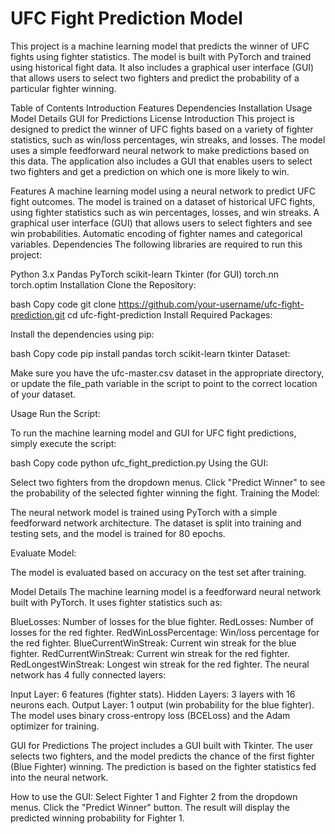 # UFC Fight Prediction Model
This project is a machine learning model that predicts the winner of UFC fights using fighter statistics. The model is built with PyTorch and trained using historical fight data. It also includes a graphical user interface (GUI) that allows users to select two fighters and predict the probability of a particular fighter winning.

Table of Contents
Introduction
Features
Dependencies
Installation
Usage
Model Details
GUI for Predictions
License
Introduction
This project is designed to predict the winner of UFC fights based on a variety of fighter statistics, such as win/loss percentages, win streaks, and losses. The model uses a simple feedforward neural network to make predictions based on this data. The application also includes a GUI that enables users to select two fighters and get a prediction on which one is more likely to win.

Features
A machine learning model using a neural network to predict UFC fight outcomes.
The model is trained on a dataset of historical UFC fights, using fighter statistics such as win percentages, losses, and win streaks.
A graphical user interface (GUI) that allows users to select fighters and see win probabilities.
Automatic encoding of fighter names and categorical variables.
Dependencies
The following libraries are required to run this project:

Python 3.x
Pandas
PyTorch
scikit-learn
Tkinter (for GUI)
torch.nn
torch.optim
Installation
Clone the Repository:

bash
Copy code
git clone https://github.com/your-username/ufc-fight-prediction.git
cd ufc-fight-prediction
Install Required Packages:

Install the dependencies using pip:

bash
Copy code
pip install pandas torch scikit-learn tkinter
Dataset:

Make sure you have the ufc-master.csv dataset in the appropriate directory, or update the file_path variable in the script to point to the correct location of your dataset.

Usage
Run the Script:

To run the machine learning model and GUI for UFC fight predictions, simply execute the script:

bash
Copy code
python ufc_fight_prediction.py
Using the GUI:

Select two fighters from the dropdown menus.
Click "Predict Winner" to see the probability of the selected fighter winning the fight.
Training the Model:

The neural network model is trained using PyTorch with a simple feedforward network architecture. The dataset is split into training and testing sets, and the model is trained for 80 epochs.

Evaluate Model:

The model is evaluated based on accuracy on the test set after training.

Model Details
The machine learning model is a feedforward neural network built with PyTorch. It uses fighter statistics such as:

BlueLosses: Number of losses for the blue fighter.
RedLosses: Number of losses for the red fighter.
RedWinLossPercentage: Win/loss percentage for the red fighter.
BlueCurrentWinStreak: Current win streak for the blue fighter.
RedCurrentWinStreak: Current win streak for the red fighter.
RedLongestWinStreak: Longest win streak for the red fighter.
The neural network has 4 fully connected layers:

Input Layer: 6 features (fighter stats).
Hidden Layers: 3 layers with 16 neurons each.
Output Layer: 1 output (win probability for the blue fighter).
The model uses binary cross-entropy loss (BCELoss) and the Adam optimizer for training.

GUI for Predictions
The project includes a GUI built with Tkinter. The user selects two fighters, and the model predicts the chance of the first fighter (Blue Fighter) winning. The prediction is based on the fighter statistics fed into the neural network.

How to use the GUI:
Select Fighter 1 and Fighter 2 from the dropdown menus.
Click the "Predict Winner" button.
The result will display the predicted winning probability for Fighter 1.

